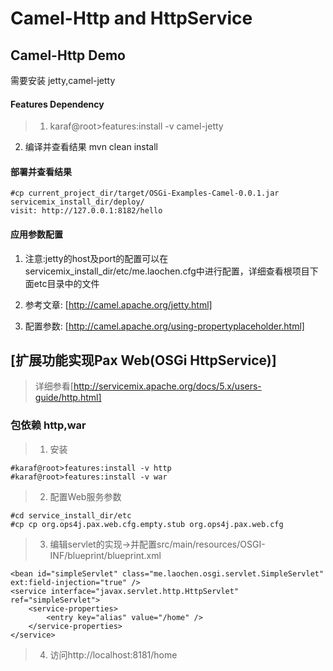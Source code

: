 # Camel-Http and HttpService

## Camel-Http Demo
需要安装 jetty,camel-jetty

#### Features Dependency
>1. karaf@root>features:install -v camel-jetty
 2. 编译并查看结果 
 mvn clean install
 
#### 部署并查看结果
> 
```
#cp current_project_dir/target/OSGi-Examples-Camel-0.0.1.jar servicemix_install_dir/deploy/
visit: http://127.0.0.1:8182/hello
```

#### 应用参数配置
1. 注意:jetty的host及port的配置可以在 servicemix_install_dir/etc/me.laochen.cfg中进行配置，详细查看根项目下面etc目录中的文件

2. 参考文章:
	[http://camel.apache.org/jetty.html]
	
3. 配置参数:
	[http://camel.apache.org/using-propertyplaceholder.html]
	
## [扩展功能实现Pax Web(OSGi HttpService)]
> 详细参看[http://servicemix.apache.org/docs/5.x/users-guide/http.html]
### 包依赖 http,war
>1. 安装
```
#karaf@root>features:install -v http
#karaf@root>features:install -v war
```
>2. 配置Web服务参数
```
#cd service_install_dir/etc
#cp cp org.ops4j.pax.web.cfg.empty.stub org.ops4j.pax.web.cfg
```
>3. 编辑servlet的实现->并配置src/main/resources/OSGI-INF/blueprint/blueprint.xml
```
<bean id="simpleServlet" class="me.laochen.osgi.servlet.SimpleServlet" ext:field-injection="true" />
<service interface="javax.servlet.http.HttpServlet" ref="simpleServlet">
	<service-properties>
		<entry key="alias" value="/home" />
	</service-properties>
</service>
```
>4. 访问http://localhost:8181/home